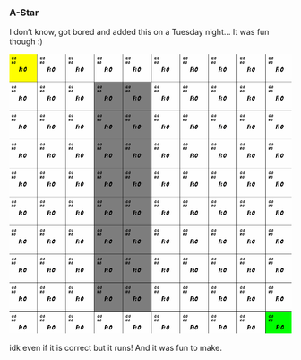 ### A-Star

I don’t know, got bored and added this on a Tuesday night... It was fun though :)

[![Demo](A-Star.gif)]()

idk even if it is correct but it runs! And it was fun to make.